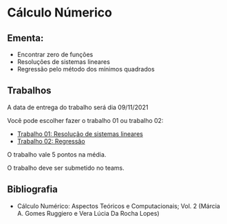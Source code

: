 # Cálculo Númerico


## Ementa:
* Encontrar zero de funções
* Resoluções de sistemas lineares
* Regressão pelo método dos mínimos quadrados


## Trabalhos

A data de entrega do trabalho será dia 09/11/2021

Você pode escolher fazer o trabalho 01 ou trabalho 02:
* [Trabalho 01: Resolução de sistemas lineares](cn_files/trabalhos/01/trabalho01.html)
* [Trabalho 02: Regressão](cn_files/trabalhos/02/trabalho02.html)

O trabalho vale 5 pontos na média.

O trabalho deve ser submetido no teams.


## Bibliografia


* Cálculo Numérico: Aspectos Teóricos e Computacionais; Vol. 2 (Márcia A. Gomes Ruggiero e Vera Lúcia Da Rocha Lopes)
